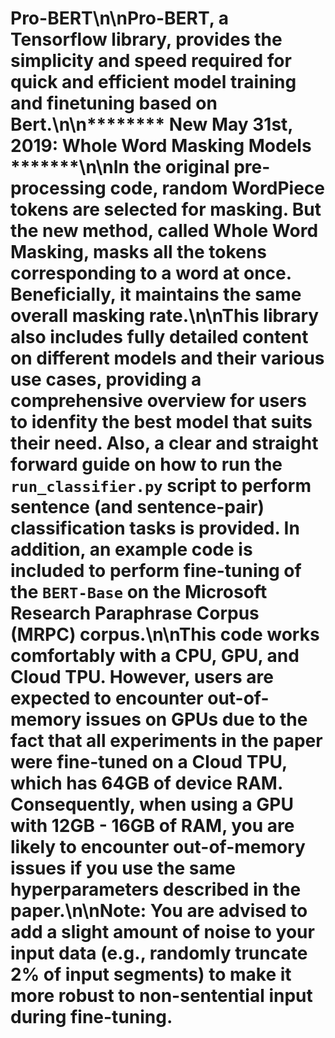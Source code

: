 
# Pro-BERT\n\nPro-BERT, a Tensorflow library, provides the simplicity and speed required for quick and efficient model training and finetuning based on Bert.\n\n**\*\*\*\*\*\* New May 31st, 2019: Whole Word Masking Models \*\*\*\*\*\*\*\n\nIn the original pre-processing code, random WordPiece tokens are selected for masking. But the new method, called Whole Word Masking, masks all the tokens corresponding to a word at once. Beneficially, it maintains the same overall masking rate.\n\nThis library also includes fully detailed content on different models and their various use cases, providing a comprehensive overview for users to idenfity the best model that suits their need. Also, a clear and straight forward guide on how to run the `run_classifier.py` script to perform sentence (and sentence-pair) classification tasks is provided. In addition, an example code is included to perform fine-tuning of the `BERT-Base` on the Microsoft Research Paraphrase Corpus (MRPC) corpus.\n\nThis code works comfortably with a CPU, GPU, and Cloud TPU. However, users are expected to encounter out-of-memory issues on GPUs due to the fact that all experiments in the paper were fine-tuned on a Cloud TPU, which has 64GB of device RAM. Consequently, when using a GPU with 12GB - 16GB of RAM, you are likely to encounter out-of-memory issues if you use the same hyperparameters described in the paper.\n\nNote: You are advised to add a slight amount of noise to your input data (e.g., randomly truncate 2% of input segments) to make it more robust to non-sentential input during fine-tuning.